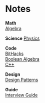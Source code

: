 # Notes

__Math__  
[Algebra](https://github.com/amroibrahim/Notes/blob/master/Algebra.md)  

__Science__
[Physics](https://github.com/amroibrahim/Notes/blob/master/Physics.md)  
  
__Code__  
[BitHacks](https://github.com/amroibrahim/Notes/blob/master/BitHacks.md)  
[Boolean Algebra](https://github.com/amroibrahim/Notes/blob/master/BooleanAlgebra.md)  
[C++](https://github.com/amroibrahim/Notes/blob/master/CPP.md)  

__Design__  
[Design Patterns](https://github.com/amroibrahim/Notes/blob/master/DesignPatterns.md)  

__Guide__  
[Interview Guide](https://github.com/amroibrahim/Notes/blob/master/InterviewGuide.md)  

